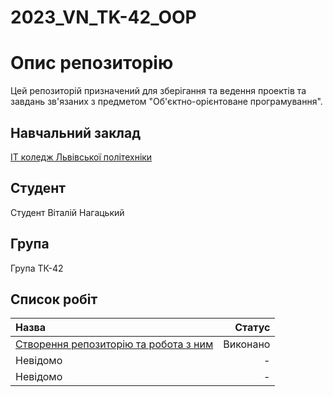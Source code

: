 # 2023_VN_TK-42_OOP
# Опис репозиторію
Цей репозиторій призначений для зберігання та ведення проектів та завдань зв'язаних з предметом "Об'єктно-орієнтоване програмування".
## Навчальний заклад
[ІТ коледж Львівської політехніки](https://itcollege.lviv.ua)

## Студент
Студент Віталій Нагацький

## Група
Група ТК-42

## Список робіт
| Назва    | Статус   |
|:------------|--------:|
| [Створення репозиторію та робота з ним](https://github.com/VitalyiNahatskyi/2023_VN_TK-42_OOP/blob/main/init/README.md)   |Виконано  |
|    Невідомо |  -  |
|    Невідомо | -  |

